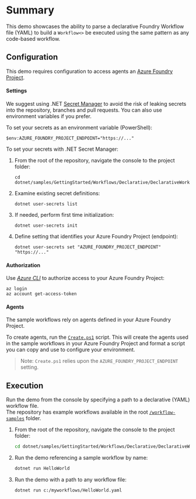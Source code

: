 ﻿# Summary

This demo showcases the ability to parse a declarative Foundry Workflow file (YAML) to build a `Workflow<>`
be executed using the same pattern as any code-based workflow.

## Configuration

This demo requires configuration to access agents an [Azure Foundry Project](https://learn.microsoft.com/azure/ai-foundry).

#### Settings

We suggest using .NET [Secret Manager](https://learn.microsoft.com/en-us/aspnet/core/security/app-secrets) 
to avoid the risk of leaking secrets into the repository, branches and pull requests. 
You can also use environment variables if you prefer.

To set your secrets as an environment variable (PowerShell):

```pwsh
$env:AZURE_FOUNDRY_PROJECT_ENDPOINT="https://..."
```

To set your secrets with .NET Secret Manager:

1. From the root of the repository, navigate the console to the project folder:

    ```
    cd dotnet/samples/GettingStarted/Workflows/Declarative/DeclarativeWorkflow
    ```

2. Examine existing secret definitions:

    ```
    dotnet user-secrets list
    ```

3. If needed, perform first time initialization:

    ```
    dotnet user-secrets init
    ```

4. Define setting that identifies your Azure Foundry Project (endpoint):

    ```
    dotnet user-secrets set "AZURE_FOUNDRY_PROJECT_ENDPOINT" "https://..."
    ```

#### Authorization

Use [_Azure CLI_](https://learn.microsoft.com/cli/azure/authenticate-azure-cli) to authorize access to your Azure Foundry Project:

```
az login
az account get-access-token
```

#### Agents

The sample workflows rely on agents defined in your Azure Foundry Project.

To create agents, run the [`Create.ps1`](../../../../../workflow-samples/setup/) script.
This will create the agents used in the sample workflows in your Azure Foundry Project and format a script you can copy and use to configure your environment.

> Note: `Create.ps1` relies upon the `AZURE_FOUNDRY_PROJECT_ENDPOINT` setting.

## Execution

Run the demo from the console by specifying a path to a declarative (YAML) workflow file.  
The repository has example workflows available in the root [`/workflow-samples`](../../../../../workflow-samples) folder.

1. From the root of the repository, navigate the console to the project folder:

    ```sh
    cd dotnet/samples/GettingStarted/Workflows/Declarative/DeclarativeWorkflow
    ```

2. Run the demo referencing a sample workflow by name:

    ```sh
    dotnet run HelloWorld
    ```

3. Run the demo with a path to any workflow file:

    ```sh
    dotnet run c:/myworkflows/HelloWorld.yaml
    ```
